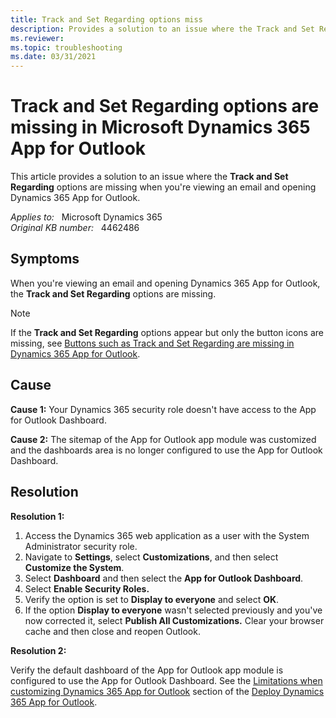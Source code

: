 ```yaml
---
title: Track and Set Regarding options miss
description: Provides a solution to an issue where the Track and Set Regarding options are missing.
ms.reviewer: 
ms.topic: troubleshooting
ms.date: 03/31/2021
---
```

# Track and Set Regarding options are missing in Microsoft Dynamics 365 App for Outlook

This article provides a solution to an issue where the **Track and Set Regarding** options are missing when you're viewing an email and opening Dynamics 365 App for Outlook.

_Applies to:_ &nbsp; Microsoft Dynamics 365  
_Original KB number:_ &nbsp; 4462486

## Symptoms

When you're viewing an email and opening Dynamics 365 App for Outlook, the **Track and Set Regarding** options are missing.

> [!NOTE]
> If the **Track and Set Regarding** options appear but only the button icons are missing, see [Buttons such as Track and Set Regarding are missing in Dynamics 365 App for Outlook](https://support.microsoft.com/help/4464349).

## Cause

**Cause 1:** Your Dynamics 365 security role doesn't have access to the App for Outlook Dashboard.

**Cause 2:** The sitemap of the App for Outlook app module was customized and the dashboards area is no longer configured to use the App for Outlook Dashboard.

## Resolution

**Resolution 1:**

1. Access the Dynamics 365 web application as a user with the System Administrator security role.
2. Navigate to **Settings**, select **Customizations**, and then select **Customize the System**.
3. Select **Dashboard** and then select the **App for Outlook Dashboard**.
4. Select **Enable Security Roles.**  
5. Verify the option is set to **Display to everyone** and select **OK**.
6. If the option **Display to everyone** wasn't selected previously and you've now corrected it, select **Publish All Customizations.** Clear your browser cache and then close and reopen Outlook.

**Resolution 2:**

Verify the default dashboard of the App for Outlook app module is configured to use the App for Outlook Dashboard. See the [Limitations when customizing Dynamics 365 App for Outlook](/dynamics365/outlook-app/limitations-when-customizing-app-for-outlook) section of the [Deploy Dynamics 365 App for Outlook](/dynamics365/outlook-app/deploy-dynamics-365-app-for-outlook).
